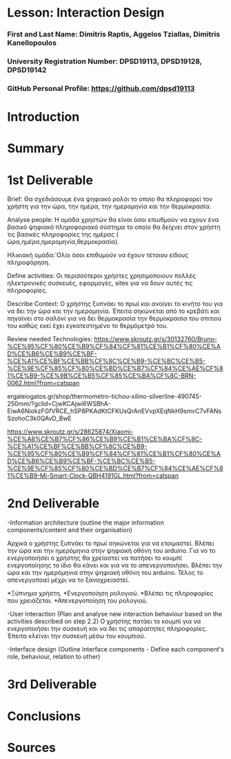 # Lesson: Interaction Design

### First and Last Name: Dimitris Raptis, Aggelos Tziallas, Dimitris Kanellopoulos
### University Registration Number: DPSD19113, DPSD19128, DPSD19142
### GitHub Personal Profile: https://github.com/dpsd19113

# Introduction

# Summary


# 1st Deliverable
Brief:
Θα σχεδιάσουμε ένα ψηφιακό ρολόι το οποίο θα πληροφορεί τον χρήστη για την ώρα, την ημέρα, την ημερομηνία και την θερμοκρασία. 

Analyse people:
Η ομάδα χρηστών θα είναι όσοι επιυθμούν να εχουν ένα βασικό ψηφιακό πληροφοριακό σύστημα το οποίο θα δείχνει στον χρήστη τις βασικές πληροφορίες της ημέρας      ( ώρα,ημέρα,ημερομηνία,θερμοκρασία).

Ηλικιακή ομάδα:΄Ολοι όσοι επιθυμούν να έχουν τέτοιου είδους πληροφόρηση.

Define activities:
Οι περισσότεροι χρήστες χρησιμοποιουν πολλές ηλεκτρονικές συσκευές, εφαρμογές, sites για να δουν αυτές τις πληροφορίες.

Describe Context:
Ο χρήστης ξυπνάει το πρωί και ανοίγει το κινήτο του για να δει την ώρα και την ημερομηνία. Έπειτα σηκώνεται από το κρεβάτι και πηγαίνει στο σαλόνί για να δει  θερμοκρασία την θερμοκρασία του σπιτιού του καθώς εκεί έχει εγκατεστημένο το θερμόμετρό του.

Review needed Technologies:
https://www.skroutz.gr/s/30132760/Bruno-%CE%95%CF%80%CE%B9%CF%84%CF%81%CE%B1%CF%80%CE%AD%CE%B6%CE%B9%CE%BF-%CE%A1%CE%BF%CE%BB%CF%8C%CE%B9-%CE%BC%CE%B5-%CE%9E%CF%85%CF%80%CE%BD%CE%B7%CF%84%CE%AE%CF%81%CE%B9-%CE%9B%CE%B5%CF%85%CE%BA%CF%8C-BRN-0062.html?from=catspan

ergaleiogatos.gr/shop/thermometro-tichou-xilino-silverline-490745-250mm/?gclid=CjwKCAjwi6WSBhA-EiwA6NiokzFGfVRCE_hSP8PKAdKtCFKUsQrAnEVvpXEqNkH9smvC7vFANsSzohoC3k0QAvD_BwE

https://www.skroutz.gr/s/28625874/Xiaomi-%CE%A8%CE%B7%CF%86%CE%B9%CE%B1%CE%BA%CF%8C-%CE%A1%CE%BF%CE%BB%CF%8C%CE%B9-%CE%95%CF%80%CE%B9%CF%84%CF%81%CE%B1%CF%80%CE%AD%CE%B6%CE%B9%CE%BF-%CE%BC%CE%B5-%CE%9E%CF%85%CF%80%CE%BD%CE%B7%CF%84%CE%AE%CF%81%CE%B9-Mi-Smart-Clock-QBH4191GL.html?from=catspan





# 2nd Deliverable
-Information architecture (outline the major information components/content and their organisation)

Αρχικά ο χρήστης ξυπνάει το πρωί σηκώνεται για να ετοιμαστεί. Βλέπει την ώρα και την ημερόμηνια στην ψηφιακή οθόνη του arduino. Για νο το ενεργοποιήσει ο χρήστης θα χρείαστεί να πατήσει το κουμπί ενεργοποίησης το ίδιο θα κάνει και για να το απενεργοποιήσει. Βλέπει την ώρα και την ημερόμηνια στην ψηφιακή οθόνη του arduino.  Τέλος το απενεργοποιεί μέχρι να το ξαναχρειαστεί.

*Ξύπνημα χρήστη.
*Ενεργοποίηση ρολογιού.
*Βλέπει τις πληροφορίες που χρειάζεται.
*Απενεργοποίηση του ρολογιού.

-User Interaction (Plan and analyse new interaction behaviour based on the activities described on step 2.2) 
Ο χρήστης πατάει το κουμπί για να ενεργοποιήσει την συσκευή και να δει τις απαραίτητες πληροφορίες.
Έπειτα κλείνει την συσκευή μέσω του κουμπιού.

-Interface design (Outline interface components - Define each component's role, behaviour, relation to other) 

# 3rd Deliverable 


# Conclusions


# Sources
